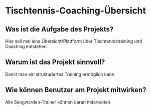 # Tischtennis-Coaching-Übersicht
## Was ist die Aufgabe des Projekts?
Hier soll mal eine Übersicht/Plattform über Tischtennistraining und Coaching entstehen.
## Warum ist das Projekt sinnvoll?
Damit man ein strukturiertes Training ermöglich kann.
## Wie können Benutzer am Projekt mitwirken?
Alle Sengwarden-Trainer können daran mitarbeiten.
